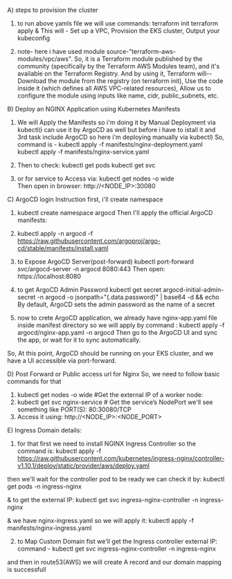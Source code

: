 A) steps to provision the cluster

1) to run above yamls file we will use commands:
terraform init
terraform apply
 & This will - Set up a VPC, Provision the EKS cluster, Output your kubeconfig

2) note- here i have used module source-"terraform-aws-modules/vpc/aws".
So, it is a Terraform module published by the community (specifically by the Terraform AWS Modules team), and it's available on the Terraform Registry. 
And by using it, Terraform will--Download the module from the registry (on terraform init), Use the code inside it (which defines all AWS VPC-related resources), Allow us to configure the module using inputs like name, cidr, public_subnets, etc.
  
B) Deploy an NGINX Application using Kubernetes Manifests
 
1) We will Apply the Manifests
 so i'm doing it by Manual Deployment via kubectl(i can use it by ArgoCD as well but before i have to istall it and 3rd task include ArgoCD so here i'm deploying manually via kubectl)
 So, command is - 
kubectl apply -f manifests/nginx-deployment.yaml
kubectl apply -f manifests/nginx-service.yaml

2) Then to check:
kubectl get pods
kubectl get svc

3) or for service to Access via:
kubectl get nodes -o wide  
Then open in browser: http://<NODE_IP>:30080

C) ArgoCD login Instruction
 first, i'll create namespace
1) kubectl create namespace argocd
Then I'll  apply the official ArgoCD manifests:
2) kubectl apply -n argocd -f https://raw.githubusercontent.com/argoproj/argo-cd/stable/manifests/install.yaml

3) to Expose ArgoCD Server(post-forward)
kubectl port-forward svc/argocd-server -n argocd 8080:443
 Then open: https://localhost:8080

4) to get ArgoCD Admin Password
kubectl get secret argocd-initial-admin-secret -n argocd -o jsonpath="{.data.password}" | base64 -d && echo
By default, ArgoCD sets the admin password as the name of a secret

5) now to crete ArgoCD application, we already have nginx-app.yaml file inside manifest directory 
so we will apply by command :
kubectl apply -f argocd/nginx-app.yaml -n argocd
Then go to the ArgoCD UI and sync the app, or wait for it to sync automatically.

So, At this point, ArgoCD should be running on your EKS cluster,
and we have a UI accessible via port-forward.

D) Post Forward or Public access url for Nginx
So, we need to follow basic commands for that
1) kubectl get nodes -o wide        #Get the external IP of a worker node:
2) kubectl get svc nginx-service    # Get the service’s NodePort
 we'll see something like
 PORT(S): 80:30080/TCP
4) Access it using:
http://<NODE_IP>:<NODE_PORT>     

E) Ingress Domain details:
1) for that first we need to install NGINX Ingress Controller
so the command is:
 kubectl apply -f https://raw.githubusercontent.com/kubernetes/ingress-nginx/controller-v1.10.1/deploy/static/provider/aws/deploy.yaml

then we'll wait for the controller pod to be ready
we can check it by:
kubectl get pods -n ingress-nginx

& to get the external IP:
kubectl get svc ingress-nginx-controller -n ingress-nginx

& we have nginx-ingress.yaml so we will apply it:
kubectl apply -f manifests/nginx-ingress.yaml

2) to Map Custom Domain
 fist we'll get the Ingress controller external IP:
command - kubectl get svc ingress-nginx-controller -n ingress-nginx

and then in route53(AWS) we will create A record and our domain mapping is successfull





